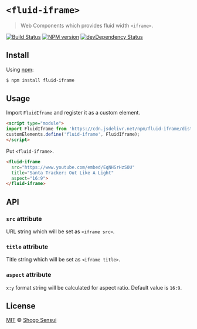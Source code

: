 # `<fluid-iframe>`

> Web Components which provides fluid width `<iframe>`.

[![Build Status](https://travis-ci.org/1000ch/fluid-iframe.svg?branch=master)](https://travis-ci.org/1000ch/fluid-iframe)
[![NPM version](https://badge.fury.io/js/fluid-iframe.svg)](http://badge.fury.io/js/fluid-iframe)
[![devDependency Status](https://david-dm.org/1000ch/fluid-iframe/dev-status.svg)](https://david-dm.org/1000ch/fluid-iframe?type=dev)

## Install

Using [npm](https://www.npmjs.org/package/fluid-iframe):

```sh
$ npm install fluid-iframe
```

## Usage

Import `FluidIframe` and register it as a custom element.

```html
<script type="module">
import FluidIframe from 'https://cdn.jsdelivr.net/npm/fluid-iframe/dist/index.js';
customElements.define('fluid-iframe', FluidIframe);
</script>
```

Put `<fluid-iframe>`.

```html
<fluid-iframe
  src="https://www.youtube.com/embed/EqNHSrHzSOU"
  title="Santa Tracker: Out Like A Light"
  aspect="16:9">
</fluid-iframe>
```

## API

### `src` attribute

URL string which will be set as `<iframe src>`.

### `title` attribute

Title string which will be set as `<iframe title>`.

### `aspect` attribute

`x:y` format string will be calculated for aspect ratio. Default value is `16:9`.

## License

[MIT](https://1000ch.mit-license.org) © [Shogo Sensui](https://github.com/1000ch)

